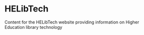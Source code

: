 # HELibTech

Content for the HELibTech website providing information on Higher Education library technology
